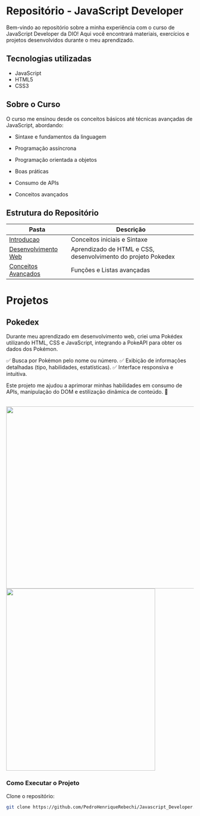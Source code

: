 
# Repositório - JavaScript Developer

Bem-vindo ao repositório sobre a minha experiência com o curso de JavaScript Developer da DIO! Aqui você encontrará materiais, exercícios e projetos desenvolvidos durante o meu aprendizado.

## Tecnologias utilizadas

- JavaScript
- HTML5
- CSS3

##  Sobre o Curso

O curso me ensinou desde os conceitos básicos até técnicas avançadas de JavaScript, abordando:

- Sintaxe e fundamentos da linguagem

- Programação assíncrona

- Programação orientada a objetos

- Boas práticas

- Consumo de APIs

- Conceitos avançados 

## Estrutura do Repositório

| Pasta  | Descrição |
| ------------- | ------------- |
| [Introducao](./Introducao/)  | Conceitos iniciais e Sintaxe  |
| [Desenvolvimento Web](./Desenvolvimento%20Web/)  | Aprendizado de HTML e CSS, desenvolvimento do projeto Pokedex|
|[Conceitos Avançados](./Conceitos%20Avançados/) | Funções e Listas avançadas |

# Projetos

## Pokedex

Durante meu aprendizado em desenvolvimento web, criei uma Pokédex utilizando HTML, CSS e JavaScript, integrando a PokeAPI para obter os dados dos Pokémon.

 ✅ Busca por Pokémon pelo nome ou número. 
 ✅ Exibição de informações detalhadas (tipo, habilidades, estatísticas).
 ✅ Interface responsiva e intuitiva.

Este projeto me ajudou a aprimorar minhas habilidades em consumo de APIs, manipulação do DOM e estilização dinâmica de conteúdo. 🚀

<br>

<img src="https://github.com/user-attachments/assets/bc2b1547-66a1-4320-84d0-48ef3410163b" width="550" height="490">
<img src="https://github.com/user-attachments/assets/3c42bf42-b5ee-40f0-8d80-86b8cc4ff3e1" width="400" height="490">

### Como Executar o Projeto

Clone o repositório:
```bash
git clone https://github.com/PedroHenriqueRebechi/Javascript_Developer.git
```
